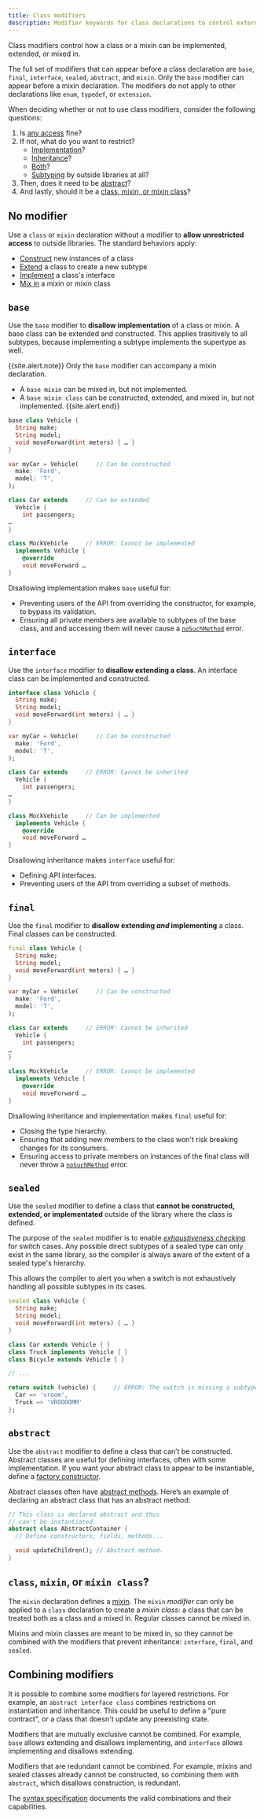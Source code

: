 ```yaml
---
title: Class modifiers
description: Modifier keywords for class declarations to control external library access.
---
```


Class modifiers control how a class or a mixin can be implemented, extended,
or mixed in. 

The full set of modifiers that can appear before a class declaration are `base`,
`final`, `interface`, `sealed`, `abstract`, and `mixin`. 
Only the `base` modifier can appear before a mixin declaration. The modifiers do
not apply to other declarations like `enum`, `typedef`, or `extension`.

When deciding whether or not to use class modifiers, consider the following questions:
1. Is [any access](#no-modifier) fine?
2. If not, what do you want to restrict?
    - [Implementation](#base)?
    - [Inheritance](#interface)?
    - [Both](#final)?
    - [Subtyping](#sealed) by outside libraries at all?
3. Then, does it need to be [abstract](#abstract)?
4. And lastly, should it be a [class, mixin, or mixin class](#class-mixin-or-mixin-class)?

## No modifier

Use a `class` or `mixin` declaration without a modifier to **allow unrestricted
access** to outside libraries. The standard behaviors apply:

- [Construct][] new instances of a class
- [Extend][] a class to create a new subtype
- [Implement][] a class's interface
- [Mix in][] a mixin or mixin class

## `base`

Use the `base` modifier to **disallow implementation** of a class or mixin.
A base class can be extended and constructed. This applies trasitively to all
subtypes, because implementing a subtype implements the supertype as well.  

{{site.alert.note}}
  Only the `base` modifier can accompany a mixin declaration. 
  - A `base mixin` can be mixed in, but not implemented.
  - A `base mixin class` can be constructed, extended, and mixed in, but not
  implemented.
{{site.alert.end}}

```dart
base class Vehicle {
  String make;
  String model;
  void moveForward(int meters) { … }
}

var myCar = Vehicle(     // Can be constructed
  make: 'Ford',
  model: 'T',
);

class Car extends     // Can be extended
  Vehicle {
    int passengers;
…
}

class MockVehicle     // ERROR: Cannot be implemented
  implements Vehicle {
    @override
    void moveForward …
}

```

Disallowing implementation makes `base` useful for:
- Preventing users of the API from overriding the constructor, for example, to
bypass its validation.
- Ensuring all private members are available to subtypes of the base class, and
and accessing them will never cause a [`noSuchMethod`][] error.

## `interface`

Use the `interface` modifier to **disallow extending a class**.
An interface class can be implemented and constructed.

```dart
interface class Vehicle {
  String make;
  String model;
  void moveForward(int meters) { … }
}

var myCar = Vehicle(     // Can be constructed
  make: 'Ford',
  model: 'T',
);

class Car extends     // ERROR: Cannot be inherited
  Vehicle {
    int passengers;
…
}

class MockVehicle     // Can be implemented     
  implements Vehicle {
    @override
    void moveForward …
}
```

Disallowing inheritance makes `interface` useful for:
- Defining API interfaces.
- Preventing users of the API from overriding a subset of methods.

## `final` 

Use the `final` modifier to **disallow extending _and_ implementing** a class.
Final classes can be constructed.

```dart
final class Vehicle {
  String make;
  String model;
  void moveForward(int meters) { … }
}

var myCar = Vehicle(     // Can be constructed
  make: 'Ford',
  model: 'T',
);

class Car extends     // ERROR: Cannot be inherited
  Vehicle {
    int passengers;
…
}

class MockVehicle     // ERROR: Cannot be implemented     
  implements Vehicle {
    @override
    void moveForward …
}
```

Disallowing inheritance and implementation makes `final` useful for:
- Closing the type hierarchy.
- Ensuring that adding new members to the class won't risk breaking changes for 
its consumers.
- Ensuring access to private members on instances of the final class will never
throw a [`noSuchMethod`][] error.

## `sealed`

Use the `sealed` modifier to define a class that **cannot be constructed, extended,
or implementated** outside of the library where the class is defined. 

The purpose of the `sealed` modifier is to enable [_exhaustiveness checking_][]
for switch cases.
Any possible direct subtypes of a sealed type can only exist in the same library,
so the compiler is always aware of the extent of a sealed type's hierarchy.

This allows the compiler to alert you when a switch is not exhaustively handling
all possible subtypes in its cases.

```dart
sealed class Vehicle {
  String make;
  String model;
  void moveForward(int meters) { … }
}

class Car extends Vehicle { }
class Truck implements Vehicle { }
class Bicycle extends Vehicle { }

// ...

return switch (vehicle) {     // ERROR: The switch is missing a subtype of Vehicle
  Car => 'vroom',
  Truck => 'VROOOOMM'
};
```

## `abstract`

Use the `abstract` modifier to define a class that can’t be constructed.
Abstract classes are useful for defining interfaces, often with some
implementation. If you want your abstract class to appear to be instantiable,
define a [factory constructor][].

Abstract classes often have [abstract methods][].
Here’s an example of declaring an abstract class that has an abstract
method:

<?code-excerpt "misc/lib/language_tour/classes/misc.dart (abstract)"?>
```dart
// This class is declared abstract and thus
// can't be instantiated.
abstract class AbstractContainer {
  // Define constructors, fields, methods...

  void updateChildren(); // Abstract method.
}
```

## `class`, `mixin`, or `mixin class`?

The `mixin` declaration defines a [mixin][]. The `mixin` _modifier_ can only be
applied to a `class` declaration to create a _mixin class_: a class that can be
treated both as a class and a mixed in. Regular classes cannot be mixed in.

Mixins and mixin classes are meant to be mixed in, so they cannot be combined
with the modifiers that prevent inheritance: `interface`, `final`, and `sealed`.

## Combining modifiers

It is possible to combine some modifiers for layered restrictions. For example, 
an `abstract interface class` combines restrictions on instantiation and inheritance.
This could be useful to define a "pure contract", or a class that doesn't update
any preexisting state.

Modifiers that are mutually exclusive cannot be combined. For example,
`base` allows extending and disallows implementing, and `interface` allows
implementing and disallows extending.

Modifiers that are redundant cannot be combined. For example, mixins and sealed
classes already cannot be constructed, so combining them with `abstract`, which
disallows construction, is redundant. 

The [syntax specification] documents the valid combinations and their capabilities.

[class]: /language/classes
[mix in]: /language/mixins
[mixin]: /language/mixins
[`noSuchMethod`]: /language/extend#nosuchmethod
[construct]: /language/constructors
[extend]: /language/extend
[implement]: /language/classes#implicit-interfaces
[factory constructor]: /language/constructors#factory-constructors
[_exhaustiveness checking_]: /language/control-flow
[abstract methods]: /language/methods#abstract-methods
[syntax specification]: https://github.com/dart-lang/language/blob/master/accepted/future-releases/class-modifiers/feature-specification.md#syntax
